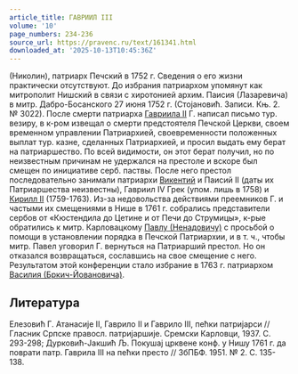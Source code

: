 ```yaml
---
article_title: ГАВРИИЛ III
volume: '10'
page_numbers: 234-236
source_url: https://pravenc.ru/text/161341.html
downloaded_at: '2025-10-13T10:45:36Z'
---
```


(Николин), патриарх Печский в 1752 г. Сведения о его жизни практически отсутствуют. До избрания патриархом упомянут как митрополит Нишский в связи с хиротонией архим. Паисия (Лазаревича) в митр. Дабро-Босанского 27 июня 1752 г. (Стоjановић. Записи. Књ. 2. № 3022). После смерти патриарха [Гавриила II](<https://pravenc.ru/text/Гавриила II.html>) Г. написал письмо тур. везиру, в к-ром извещал о смерти предстоятеля Печской Церкви, своем временном управлении Патриархией, своевременности положенных выплат тур. казне, сделанных Патриархией, и просил выдать ему берат на патриаршество. По всей видимости, он этот берат получил, но по неизвестным причинам не удержался на престоле и вскоре был смещен по инициативе серб. паствы. После него престол последовательно занимали патриархи [Викентий](https://pravenc.ru/text/Викентий.html) и Паисий II (даты их Патриаршества неизвестны), Гавриил IV Грек (упом. лишь в 1758) и [Кирилл II](<https://pravenc.ru/text/Кирилл II.html>) (1759-1763). Из-за недовольства действиями преемников Г. и частыми их смещениями в Нише в 1761 г. собрались представители сербов от «Кюстендила до Цетине и от Печи до Струмицы», к-рые обратились к митр. Карловацкому [Павлу (Ненадовичу)](<https://pravenc.ru/text/Павлу (Ненадовичу).html>) c просьбой о помощи в установлении порядка в Печской Патриархии, и в т. ч., чтобы митр. Павел уговорил Г. вернуться на Патриарший престол. Но он отказался возвращаться, сославшись на свое смещение с него. Результатом этой конференции стало избрание в 1763 г. патриархом [Василия (Бркич-Йовановича)](<https://pravenc.ru/text/Василия (Бркич-Йовановича).html>).

## Литература

Елезовић Г. Атанасиjе II, Гаврило II и Гаврило III, пећки патриjарси // Гласник Српске правосл. патриjаршиjе. Сремски Карловци, 1937. С. 293-298; Дурковић-Jакшић Љ. Покушаj црквене конф. у Нишу 1761 г. да поврати патр. Гаврила III на пећки престо // ЗбПБФ. 1951. № 2. С. 135-138.
